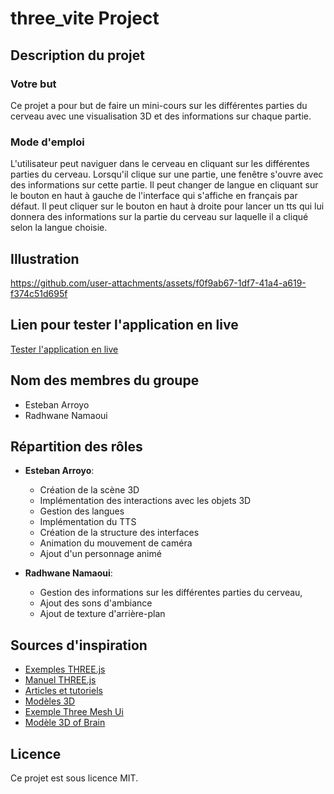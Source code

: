 # three_vite Project

## Description du projet

### Votre but

Ce projet a pour but de faire un mini-cours sur les différentes parties du cerveau avec une visualisation 3D et des
informations sur chaque partie.

### Mode d'emploi

L'utilisateur peut naviguer dans le cerveau en cliquant sur les différentes parties du cerveau. Lorsqu'il clique sur une
partie, une fenêtre s'ouvre avec des informations sur cette partie.
Il peut changer de langue en cliquant sur le bouton en haut à gauche de l'interface qui s'affiche en français par
défaut.
Il peut cliquer sur le bouton en haut à droite pour lancer un tts qui lui donnera des informations sur la partie du
cerveau sur laquelle il a cliqué selon la langue choisie.

## Illustration

https://github.com/user-attachments/assets/f0f9ab67-1df7-41a4-a619-f374c51d695f

## Lien pour tester l'application en live

[Tester l'application en live](https://rxdhwxne1.github.io/Brain3Dweb/)

## Nom des membres du groupe

- Esteban Arroyo
- Radhwane Namaoui

## Répartition des rôles

- **Esteban Arroyo**:
  - Création de la scène 3D
  - Implémentation des interactions avec les objets 3D
  - Gestion des langues
  - Implémentation du TTS
  - Création de la structure des interfaces
  - Animation du mouvement de caméra
  - Ajout d'un personnage animé

- **Radhwane Namaoui**:
  - Gestion des informations sur les différentes parties du cerveau,
  - Ajout des sons d'ambiance
  - Ajout de texture d'arrière-plan

## Sources d'inspiration

- [Exemples THREE.js](https://threejs.org/examples/)
- [Manuel THREE.js](https://threejs.org/docs/)
- [Articles et tutoriels](https://sbcode.net/threejs/)
- [Modèles 3D](https://sketchfab.com/)
- [Exemple Three Mesh Ui](https://felixmariotto.github.io/three-mesh-ui/#basic_setup)
- [Modèle 3D of Brain](https://sketchfab.com/3d-models/brain-project-24ec03412dd8432bb0d3e750a72608e0)

## Licence

Ce projet est sous licence MIT.
